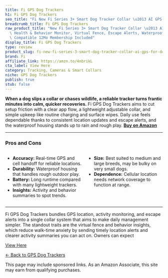```yaml
---
title: Fi GPS Dog Trackers
h1: Fi GPS Dog Trackers
seo_title: "Fi New Fi Series 3+ Smart Dog Tracker Collar \u2013 AI GPS for\u2026"
breadcrumb_title: Fi GPS Dog Trackers
raw_product_title: "New Fi Series 3+ Smart Dog Tracker Collar \u2013 AI GPS for Dogs,\
  \ Health & Behavior Monitor, Virtual Fence, Escape Alerts, Waterproof, Apple Watch\
  \ Compatible 12Mo Membership Included"
display_title: Fi GPS Dog Trackers
type: review
product_slug: fi-new-fi-series-3-smart-dog-tracker-collar-ai-gps-for-dogs-health-beha-c95e52a4
brand: Fi
affiliate_link: https://amzn.to/4nbrikL
cta_label: View Here
category: Tracking, Cameras & Smart Collars
niche: GPS Dog Trackers
publish: true
stub: false
---
```


<div id="intro" class="full-width">
  <p><strong>When a dog slips a collar or chases wildlife, a reliable tracker turns frantic minutes into calm, quicker recoveries.</strong> Fi GPS Dog Trackers aims to cut setup friction with a clear app flow, a lightweight adjustable collar, and simple upkeep like routine charging and surface wipes. Daily use feels dependable thanks to consistent location updates and escape alerts, and the waterproof housing stands up to rain and rough play. <a href="https://amzn.to/4nbrikL" rel="nofollow sponsored noopener" target="_blank"><strong>Buy on Amazon</strong></a></p>
</div>

<hr />
<h3 id="pros-cons">Pros and Cons</h3>
<div class="pc-grid" style="display:grid;grid-template-columns:1fr 1fr;gap:16px;">
  <ul>
    <li><strong>Accuracy:</strong> Real-time GPS and cell handoff for reliable locations.</li>
    <li><strong>Durability:</strong> Waterproof housing that handles rough outdoor play.</li>
    <li><strong>Battery:</strong> Long runtime compared with many lightweight trackers.</li>
    <li><strong>Insights:</strong> Activity and behavior summaries to spot trends.</li>
  </ul>
  <ul>
    <li><strong>Size:</strong> Best suited to medium and large breeds, may be bulky on very small dogs.</li>
    <li><strong>Dependence:</strong> Cellular location needs network coverage to function at range.</li>
  </ul>
</div>
<hr />

<div class="full-width">
  <p>Fi GPS Dog Trackers bundles GPS location, activity monitoring, and escape alerts into a single collar system that aims to make daily management simpler. The standout traits are the virtual fence and behavior insights, which reduce walk-time anxiety by sending timely location alerts and clearer activity summaries you can act on. Owners can expect
<p><a class="btn" href="https://amzn.to/4nbrikL" target="_blank" rel="nofollow sponsored noopener">View Here</a></p>
<p><a href="/roundups/tracking-cameras-smart-collars/gps-dog-trackers/">← Back to GPS Dog Trackers</a></p>
<aside class="disclosure">This page may include sponsored links. As an Amazon Associate, this site may earn from qualifying purchases.</aside>
